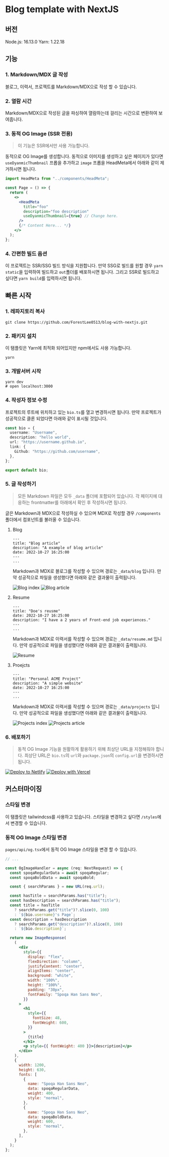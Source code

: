 # Blog template with NextJS

## 버전

Node.js: 16.13.0
Yarn: 1.22.18

## 기능

### 1. Markdown/MDX 글 작성

블로그, 이력서, 프로젝트를 Markdown/MDX으로 작성 할 수 있습니다.

### 2. 열람 시간

Markdown/MDX으로 작성된 글을 파싱하여 열람하는데 걸리는 시간으로 변환하여 보여줍니다.

### 3. 동적 OG Image (SSR 전용)

> 이 기능은 SSR에서만 사용 가능합니다.

동적으로 OG Image를 생성합니다.
동적으로 이미지를 생성하고 싶은 페이지가 있다면 `useDyanmicThumbnail` 프롭을 추가하고 `image` 프롭을 HeadMeta에서 아래와 같이 제거하시면 됩니다.

```jsx
import HeadMeta from "../components/HeadMeta";

const Page = () => {
  return (
    <>
      <HeadMeta
        title="foo"
        description="foo description"
        useDyanmicThumbnail={true} // Change here.
      />
      {/* Content Here... */}
    </>
  );
};
```

### 4. 간편한 빌드 옵션

이 프로젝트는 SSR/SSG 빌드 방식을 지원합니다. 만약 SSG로 빌드를 원할 경우 `yarn static`을 입력하여 빌드하고 `out`폴더를 배포하시면 됩니다.
그리고 SSR로 빌드하고 싶다면 `yarn build`를 입력하시면 됩니다.

## 빠른 시작

### 1. 레파지토리 복사

```
git clone https://github.com/ForestLee0513/blog-with-nextjs.git
```

### 2. 패키지 설치

이 탬플릿은 Yarn에 최적화 되어있지만 npm에서도 사용 가능합니다.

```
yarn
```

### 3. 개발서버 시작

```
yarn dev
# open localhost:3000
```

### 4. 작성자 정보 수정

프로젝트의 루트에 위치하고 있는 `bio.ts`를 열고 변경하시면 됩니다. 만약 프로젝트가 성공적으로 클론 되었다면 아래와 같이 표시될 것입니다.

```typescript
const bio = {
  username: "Username",
  description: "hello world",
  url: "https://username.github.io",
  link: {
    Github: "https://github.com/username",
  },
};

export default bio;
```

### 5. 글 작성하기

> 모든 Markdown 파일은 모두 `_data` 폴더에 포함되어 있습니다.
> 각 페이지에 대응하는 frontmatter를 아래에서 확인 후 작성하시면 됩니다.

글은 Markdown과 MDX으로 작성하실 수 있으며 MDX로 작성할 경우 `/components` 폴더에서 컴포넌트를 불러올 수 있습니다.

1. Blog

   ```
   ---
   title: "Blog article"
   description: "A example of blog article"
   date: 2022-10-27 16:25:00
   ---
   ...
   ```

   Markdown과 MDX로 블로그를 작성할 수 있으며 경로는 `_data/blog` 입니다.
   만약 성공적으로 파일을 생성했다면 아래와 같은 결과물이 출력됩니다.

   ![Blog index](docs/images/blog-index.png)
   ![Blog article](docs/images/blog-article.png)

2. Resume

   ```
   ---
   title: "Doe's reusme"
   date: 2022-10-27 16:25:00
   description: "I have a 2 years of Front-end job experiences."
   ---
   ...
   ```

   Markdown과 MDX로 이력서를 작성할 수 있으며 경로는 `_data/resume.md` 입니다.
   만약 성공적으로 파일을 생성했다면 아래와 같은 결과물이 출력됩니다.

   ![Resume](docs/images/resume.png)

3. Proejcts

   ```
   ---
   title: "Personal ACME Project"
   description: "A simple website"
   date: 2022-10-27 16:25:00
   ---
   ...
   ```

   Markdown과 MDX로 이력서를 작성할 수 있으며 경로는 `_data/projects` 입니다.
   만약 성공적으로 파일을 생성했다면 아래와 같은 결과물이 출력됩니다.

   ![Projects index](docs/images/projects-index.png)
   ![Projects article](docs/images/projects-article.png)

### 6. 배포하기

> 동적 OG Image 기능을 원활하게 활용하기 위해 최상단 URL을 지정해줘야 합니다. 최상단 URL은 `bio.ts`의 `url`와 `package.json`의 `config.url`을 변경하시면 됩니다.

[![Deploy to Netlify](https://www.netlify.com/img/deploy/button.svg)](https://app.netlify.com/start/deploy?repository=https://github.com/ForestLee0513/blog-with-nextjs) [![Deploy with Vercel](https://vercel.com/button)](https://vercel.com/new/clone?repository-url=https%3A%2F%2Fgithub.com%2FForestLee0513%2Fblog-with-nextjs)

## 커스터마이징

### 스타일 변경

이 탬플릿은 tailwindcss를 사용하고 있습니다. 스타일을 변경하고 싶다면 `/styles`에서 변경할 수 있습니다.

### 동적 OG Image 스타일 변경

`pages/api/og.tsx`에서 동적 OG Image 스타일을 변경 할 수 있습니다.

```jsx
// ...

const OgImageHandler = async (req: NextRequest) => {
  const spoqaRegularData = await spoqaRegular;
  const spoqaBoldData = await spoqaBold;

  const { searchParams } = new URL(req.url);

  const hasTitle = searchParams.has("title");
  const hasDescription = searchParams.has("title");
  const title = hasTitle
    ? searchParams.get("title")?.slice(0, 100)
    : `${bio.username}'s Page`;
  const description = hasDescription
    ? searchParams.get("description")?.slice(0, 100)
    : `${bio.description}`;

  return new ImageResponse(
    (
      <div
        style={{
          display: "flex",
          flexDirection: "column",
          justifyContent: "center",
          alignItems: "center",
          background: "white",
          width: "100%",
          height: "100%",
          padding: "30px",
          fontFamily: "Spoqa Han Sans Neo",
        }}
      >
        <h1
          style={{
            fontSize: 48,
            fontWeight: 600,
          }}
        >
          {title}
        </h1>
        <p style={{ fontWeight: 400 }}>{description}</p>
      </div>
    ),
    {
      width: 1200,
      height: 630,
      fonts: [
        {
          name: "Spoqa Han Sans Neo",
          data: spoqaRegularData,
          weight: 400,
          style: "normal",
        },
        {
          name: "Spoqa Han Sans Neo",
          data: spoqaBoldData,
          weight: 600,
          style: "normal",
        },
      ],
    }
  );
};
```
